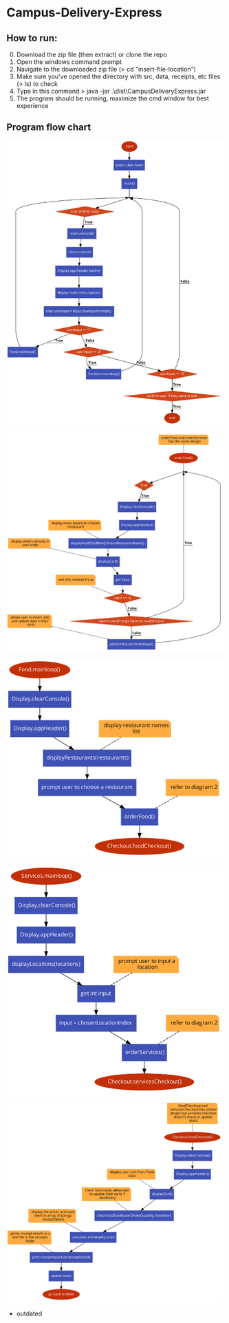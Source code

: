 # Campus-Delivery-Express

## How to run:
0. Download the zip file (then extract) or clone the repo
1. Open the windows command prompt
2. Navigate to the downloaded zip file (> cd "insert-file-location")
3. Make sure you've opened the directory with src, data, receipts, etc files (> ls) to check
4. Type in this command > java -jar .\dist\CampusDeliveryExpress.jar
5. The program should be running, maximize the cmd window for best experience

## Program flow chart

![diagram 1](\data\flowcharts\Diagram_1.png)

![diagram 2](\data\flowcharts\Diagram_2.png)

![diagram 3](\data\flowcharts\Diagram_3.png)

![diagram 4](\data\flowcharts\DIagram_4.png)

![diagram 5](\data\flowcharts\Diagram_5.png)

* outdated
